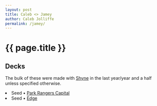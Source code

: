 ```yaml
---
layout: post
title: Caleb <> Jamey
author: Caleb Jolliffe
permalink: /jamey/
---
```


{{ page.title }}
================

## Decks
The bulk of these were made with [Shyne](https://twitter.com/designedbyshyne) in the last year/year and a half unless specified otherwise.

<li>
    <span>Seed</span>
    &bull;
    <a href="">Park Rangers Capital</a>
</li>
<li>
    <span>Seed</span>
    &bull;
    <a href="https://www.figma.com/proto/Ni7x12FC2wIM1nwbBxwSzZ/Jamey-%7C-EDGE-Deck?page-id=0%3A1&type=design&node-id=1-330&viewport=4216%2C308%2C0.19&t=TjOh8iiydMtb5wlg-1&scaling=contain">Edge</a>
</li>